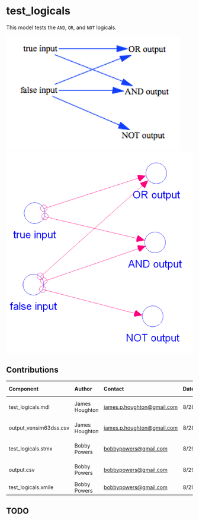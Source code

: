 test_logicals
=============

This model tests the `AND`, `OR`, and `NOT` logicals. 

![test_logicals Vensim screenshot](vensim_screenshot.png)
![test_logicals Stella screenshot](stella_screenshot.png)



Contributions
-------------

| Component                      | Author          | Contact                    | Date    | Software Version        |
|:------------------------------ |:--------------- |:-------------------------- |:------- |:----------------------- |
| test_logicals.mdl              | James Houghton  | james.p.houghton@gmail.com | 8/28/15 | Vensim DSS 6.3 for Mac  |
| output_vensim63dss.csv         | James Houghton  | james.p.houghton@gmail.com | 8/28/15 | Vensim DSS 6.3 for Mac  |
| test_logicals.stmx             | Bobby Powers    | bobbypowers@gmail.com      | 8/29/15 | Stella 10.0.6 for Win   |
| output.csv                     | Bobby Powers    | bobbypowers@gmail.com      | 8/29/15 | Stella 10.0.6 for Win   |
| test_logicals.xmile            | Bobby Powers    | bobbypowers@gmail.com      | 8/29/15 | xmileconv v0.1.0        |

TODO
----
